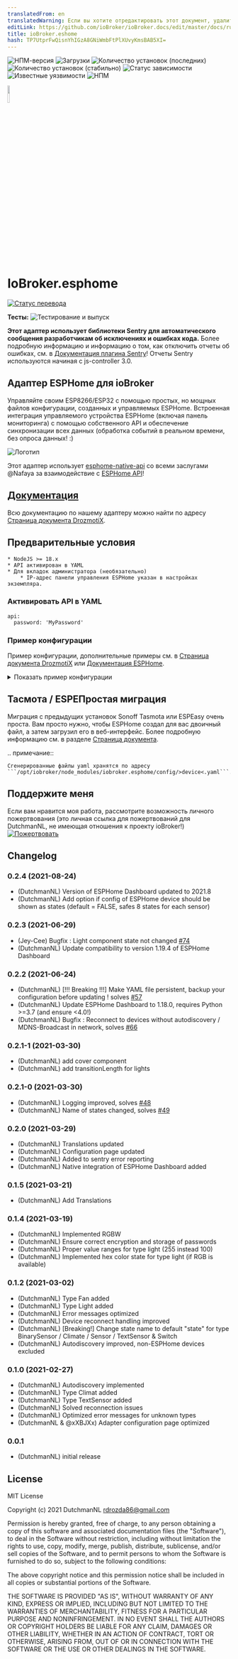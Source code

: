 ```yaml
---
translatedFrom: en
translatedWarning: Если вы хотите отредактировать этот документ, удалите поле «translationFrom», в противном случае этот документ будет снова автоматически переведен
editLink: https://github.com/ioBroker/ioBroker.docs/edit/master/docs/ru/adapterref/iobroker.esphome/README.md
title: ioBroker.eshome
hash: TP7UtprFwQisnYhIGzA8GNiWmbFtPlXUvyKmsBAB5XI=
---
```

![НПМ-версия](http://img.shields.io/npm/v/iobroker.esphome.svg)
![Загрузки](https://img.shields.io/npm/dm/iobroker.esphome.svg)
![Количество установок (последних)](http://iobroker.live/badges/esphome-installed.svg)
![Количество установок (стабильно)](http://iobroker.live/badges/esphome-stable.svg)
![Статус зависимости](https://img.shields.io/david/DrozmotiX/iobroker.esphome.svg)
![Известные уязвимости](https://snyk.io/test/github/DrozmotiX/ioBroker.esphome/badge.svg)
![НПМ](https://nodei.co/npm/iobroker.esphome.png?downloads=true)

<img src="./admin/esphome.png" width="10%" height="10%" align="center">

# IoBroker.esphome
[![Статус перевода](https://weblate.iobroker.net/widgets/adapters/-/ESPHome/svg-badge.svg)](https://weblate.iobroker.net/engage/adapters/?utm_source=widget)

**Тесты:** ![Тестирование и выпуск](https://github.com/DrozmotiX/ioBroker.esphome/workflows/Test%20and%20Release/badge.svg)

**Этот адаптер использует библиотеки Sentry для автоматического сообщения разработчикам об исключениях и ошибках кода.** Более подробную информацию и информацию о том, как отключить отчеты об ошибках, см. в [Документация плагина Sentry](https://github.com/ioBroker/plugin-sentry#plugin-sentry)! Отчеты Sentry используются начиная с js-controller 3.0.

## Адаптер ESPHome для ioBroker
Управляйте своим ESP8266/ESP32 с помощью простых, но мощных файлов конфигурации, созданных и управляемых ESPHome.
Встроенная интеграция управляемого устройства ESPHome (включая панель мониторинга) с помощью собственного API и обеспечение синхронизации всех данных (обработка событий в реальном времени, без опроса данных! :)

![Логотип](../../../en/adapterref/iobroker.esphome/admin/img/dashboard.png)

Этот адаптер использует [esphome-native-api](https://github.com/Nafaya/esphome-native-api#readme) со всеми заслугами @Nafaya за взаимодействие с [ESPHome API](https://esphome.io/components/api.html?highlight=api)!

## [Документация](https://DrozmotiX.github.io/languages/en/Adapter/ESPHome/)
Всю документацию по нашему адаптеру можно найти по адресу [Страница документа DrozmotiX](https://DrozmotiX.github.io/languages/en/Adapter/ESPHome/).

## Предварительные условия
    * NodeJS >= 18.x
    * API активирован в YAML
    * Для вкладок администратора (необязательно)
        * IP-адрес панели управления ESPHome указан в настройках экземпляра.

### Активировать API в YAML
```
api:
  password: 'MyPassword'
```

### Пример конфигурации
Пример конфигурации, дополнительные примеры см. в [Страница документа DrozmotiX](https://DrozmotiX.github.io) или [Документация ESPHome](https://esphome.io/index.html).

<details><summary>Показать пример конфигурации</summary>

esphome: имя: Sensor_badkamer Платформа: ESP32 Плата: esp-wrover-kit

Wi-Fi: use_address: 192.168.10.122 ssid: «xxxxxx» пароль: «xxxxxx»

    # Включить API ESPHome
API: пароль: 'MyPassword'

# Активировать шину i2c i2c: sda: 21 scl: 22 scan: True id: bus_a
    # Пример конфигурации для bh1750
    датчик:

      - платформа: bh1750

имя: «Hal_Illuminance» адрес: 0x23 время измерения: 69 интервал_обновления: 10 с

    # Пример конфигурации выхода GPIO
    выход:

      - платформа: gpio

контакт: 12 перевернутый: истинный идентификатор: gpio_12

    # Пример конфигурации, связывающей переключатель с предыдущим определенным выходом
    выключатель:

      - платформа: выход

имя: «Общий вывод» вывод: «gpio_12» </details>

## Тасмота / ESPEПростая миграция
Миграция с предыдущих установок Sonoff Tasmota или ESPEasy очень проста. Вам просто нужно, чтобы ESPHome создал для вас двоичный файл, а затем загрузил его в веб-интерфейс.
Более подробную информацию см. в разделе [Страница документа](https://DrozmotiX.github.io/languages/en/Adapter/ESPHome/06.migration.html).

.. примечание::

    Сгенерированные файлы yaml хранятся по адресу ```/opt/iobroker/node_modules/iobroker.esphome/config/>device<.yaml```.

## Поддержите меня
Если вам нравится моя работа, рассмотрите возможность личного пожертвования (это личная ссылка для пожертвований для DutchmanNL, не имеющая отношения к проекту ioBroker!) [![Пожертвовать](https://raw.githubusercontent.com/DrozmotiX/ioBroker.sourceanalytix/main/admin/button.png)](http://paypal.me/DutchmanNL)

## Changelog

<!--
    Placeholder for the next version (at the beginning of the line):
    ### __WORK IN PROGRESS__
    * (DutchmanNL) 
-->

### 0.2.4 (2021-08-24)
* (DutchmanNL) Version of ESPHome Dashboard updated to 2021.8
* (DutchmanNL) Add option if config of ESPHome device should be shown as states (default = FALSE, safes 8 states for each sensor) 

### 0.2.3 (2021-06-29)
* (Jey-Cee) Bugfix : Light component state not changed [#74](https://github.com/DrozmotiX/ioBroker.esphome/issues/74)
* (DutchmanNL) Update compatibility to version 1.19.4 of ESPHome Dashboard

### 0.2.2 (2021-06-24)
* (DutchmanNL) [!!! Breaking !!!] Make YAML file persistent, backup your configuration before updating ! solves [#57](https://github.com/DrozmotiX/ioBroker.esphome/issues/57)
* (DutchmanNL) Update ESPHome Dashboard to 1.18.0, requires  Python >=3.7 (and ensure <4.0!)
* (DutchmanNL) Bugfix : Reconnect to devices without autodiscovery / MDNS-Broadcast in network, solves [#66](https://github.com/DrozmotiX/ioBroker.esphome/issues/66)

### 0.2.1-1 (2021-03-30)
* (DutchmanNL) add cover component
* (DutchmanNL) add transitionLength for lights

### 0.2.1-0 (2021-03-30)
* (DutchmanNL) Logging improved, solves [#48](https://github.com/DrozmotiX/ioBroker.esphome/issues/48)
* (DutchmanNL) Name of states changed, solves [#49](https://github.com/DrozmotiX/ioBroker.esphome/issues/49)

### 0.2.0 (2021-03-29)
* (DutchmanNL) Translations updated
* (DutchmanNL) Configuration page updated
* (DutchmanNL) Added to sentry error reporting
* (DutchmanNL) Native integration of ESPHome Dashboard added

### 0.1.5 (2021-03-21)
* (DutchmanNL) Add Translations

### 0.1.4 (2021-03-19)
* (DutchmanNL) Implemented RGBW
* (DutchmanNL) Ensure correct encryption and storage of passwords
* (DutchmanNL) Proper value ranges for type light (255 instead 100)
* (DutchmanNL) Implemented hex color state for type light (if RGB is available)

### 0.1.2 (2021-03-02)
* (DutchmanNL) Type Fan added
* (DutchmanNL) Type Light added
* (DutchmanNL) Error messages optimized
* (DutchmanNL) Device reconnect handling improved
* (DutchmanNL) [Breaking!] Change state name to default "state" for type BinarySensor / Climate / Sensor / TextSensor & Switch  
* (DutchmanNL) Autodiscovery improved, non-ESPHome devices excluded

### 0.1.0 (2021-02-27)
* (DutchmanNL) Autodiscovery implemented
* (DutchmanNL) Type Climat added
* (DutchmanNL) Type TextSensor added
* (DutchmanNL) Solved reconnection issues
* (DutchmanNL) Optimized error messages for unknown types
* (DutchmanNL & @xXBJXx) Adapter configuration page optimized

### 0.0.1
* (DutchmanNL) initial release

## License
MIT License

Copyright (c) 2021 DutchmanNL <rdrozda86@gmail.com>

Permission is hereby granted, free of charge, to any person obtaining a copy
of this software and associated documentation files (the "Software"), to deal
in the Software without restriction, including without limitation the rights
to use, copy, modify, merge, publish, distribute, sublicense, and/or sell
copies of the Software, and to permit persons to whom the Software is
furnished to do so, subject to the following conditions:

The above copyright notice and this permission notice shall be included in all
copies or substantial portions of the Software.

THE SOFTWARE IS PROVIDED "AS IS", WITHOUT WARRANTY OF ANY KIND, EXPRESS OR
IMPLIED, INCLUDING BUT NOT LIMITED TO THE WARRANTIES OF MERCHANTABILITY,
FITNESS FOR A PARTICULAR PURPOSE AND NONINFRINGEMENT. IN NO EVENT SHALL THE
AUTHORS OR COPYRIGHT HOLDERS BE LIABLE FOR ANY CLAIM, DAMAGES OR OTHER
LIABILITY, WHETHER IN AN ACTION OF CONTRACT, TORT OR OTHERWISE, ARISING FROM,
OUT OF OR IN CONNECTION WITH THE SOFTWARE OR THE USE OR OTHER DEALINGS IN THE
SOFTWARE.